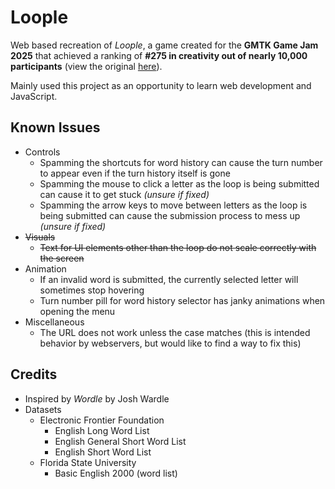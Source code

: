 # Loople
Web based recreation of *Loople*, a game created for the **GMTK Game Jam 2025** that achieved a ranking of **#275 in creativity out of nearly 10,000 participants** (view the original [here](https://github.com/sudthebud/Loople-GMTK_Game_Jam_2025)).

Mainly used this project as an opportunity to learn web development and JavaScript.

## Known Issues
- Controls
    - Spamming the shortcuts for word history can cause the turn number to appear even if the turn history itself is gone
    - Spamming the mouse to click a letter as the loop is being submitted can cause it to get stuck *(unsure if fixed)*
    - Spamming the arrow keys to move between letters as the loop is being submitted can cause the submission process to mess up *(unsure if fixed)*
- ~~Visuals~~
    - ~~Text for UI elements other than the loop do not scale correctly with the screen~~
- Animation
    - If an invalid word is submitted, the currently selected letter will sometimes stop hovering
    - Turn number pill for word history selector has janky animations when opening the menu
- Miscellaneous
    - The URL does not work unless the case matches (this is intended behavior by webservers, but would like to find a way to fix this)

## Credits
- Inspired by *Wordle* by Josh Wardle
- Datasets
    - Electronic Frontier Foundation
        - English Long Word List
        - English General Short Word List
        - English Short Word List
    - Florida State University
        - Basic English 2000 (word list)